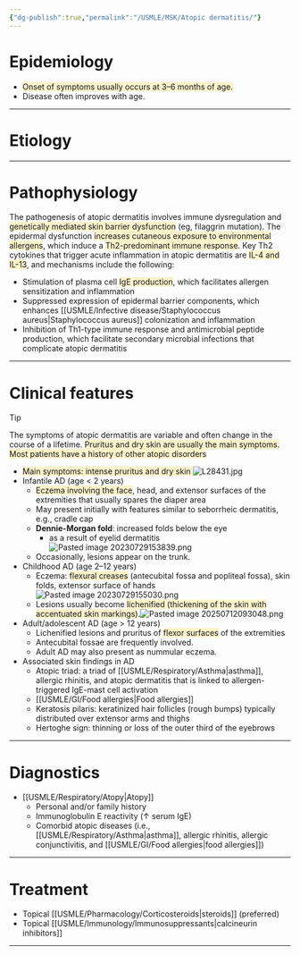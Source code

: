 ```yaml
---
{"dg-publish":true,"permalink":"/USMLE/MSK/Atopic dermatitis/"}
---
```


# Epidemiology
- <span style="background:rgba(240, 200, 0, 0.2)">Onset of symptoms usually occurs at 3–6 months of age. </span>
- Disease often improves with age.

---
# Etiology


---
# Pathophysiology
The pathogenesis of atopic dermatitis involves immune dysregulation and <span style="background:rgba(240, 200, 0, 0.2)">genetically mediated skin barrier dysfunction</span> (eg, filaggrin mutation).  The epidermal dysfunction <span style="background:rgba(240, 200, 0, 0.2)">increases cutaneous exposure to environmental allergens</span>, which induce a <span style="background:rgba(240, 200, 0, 0.2)">Th2-predominant immune response</span>.  Key Th2 cytokines that trigger acute inflammation in atopic dermatitis are <span style="background:rgba(240, 200, 0, 0.2)">IL-4 and IL-13</span>, and mechanisms include the following:
- Stimulation of plasma cell <span style="background:rgba(240, 200, 0, 0.2)">IgE production</span>, which facilitates allergen sensitization and inflammation
- Suppressed expression of epidermal barrier components, which enhances [[USMLE/Infective disease/Staphylococcus aureus\|Staphylococcus aureus]] colonization and inflammation
- Inhibition of Th1-type immune response and antimicrobial peptide production, which facilitate secondary microbial infections that complicate atopic dermatitis

---
# Clinical features

>[!tip] 
>The symptoms of atopic dermatitis are variable and often change in the course of a lifetime. <span style="background:rgba(240, 200, 0, 0.2)">Pruritus and dry skin are usually the main symptoms.</span>
><span style="background:rgba(240, 200, 0, 0.2)">Most patients have a history of other atopic disorders</span>

- <span style="background:rgba(240, 200, 0, 0.2)">Main symptoms: intense pruritus and dry skin </span>![L28431.jpg](/img/user/appendix/L28431.jpg)
- Infantile AD (age < 2 years)
	- <span style="background:rgba(240, 200, 0, 0.2)">Eczema involving the face</span>, head, and extensor surfaces of the extremities that usually spares the diaper area 
	- May present initially with features similar to seborrheic dermatitis, e.g., cradle cap
	- **Dennie-Morgan fold**: increased folds below the eye 
		- as a result of eyelid dermatitis![Pasted image 20230729153839.png](/img/user/appendix/Pasted%20image%2020230729153839.png)
	- Occasionally, lesions appear on the trunk. 
- Childhood AD (age 2–12 years)
	- Eczema: <span style="background:rgba(240, 200, 0, 0.2)">flexural creases</span> (antecubital fossa and popliteal fossa), skin folds, extensor surface of hands![Pasted image 20230729155030.png](/img/user/appendix/Pasted%20image%2020230729155030.png) 
	- Lesions usually become <span style="background:rgba(240, 200, 0, 0.2)">lichenified (thickening of the skin with accentuated skin markings)</span>.![Pasted image 20250712093048.png](/img/user/appendix/Pasted%20image%2020250712093048.png)
- Adult/adolescent AD (age > 12 years)
	- Lichenified lesions and pruritus of <span style="background:rgba(240, 200, 0, 0.2)">flexor surfaces</span> of the extremities
	- Antecubital fossae are frequently involved. 
	- Adult AD may also present as nummular eczema.
- Associated skin findings in AD
	- Atopic triad: a triad of [[USMLE/Respiratory/Asthma\|asthma]], allergic rhinitis, and atopic dermatitis that is linked to allergen-triggered IgE-mast cell activation
	- [[USMLE/GI/Food allergies\|Food allergies]]
	- Keratosis pilaris: keratinized hair follicles (rough bumps) typically distributed over extensor arms and thighs
	- Hertoghe sign: thinning or loss of the outer third of the eyebrows
 
---
# Diagnostics
- [[USMLE/Respiratory/Atopy\|Atopy]]
	- Personal and/or family history
	- Immunoglobulin E reactivity (↑ serum IgE) 
	- Comorbid atopic diseases (i.e., [[USMLE/Respiratory/Asthma\|asthma]], allergic rhinitis, allergic conjunctivitis, and [[USMLE/GI/Food allergies\|food allergies]])

---
# Treatment
- Topical [[USMLE/Pharmacology/Corticosteroids\|steroids]] (preferred)
- Topical [[USMLE/Immunology/Immunosuppressants\|calcineurin inhibitors]]

---
